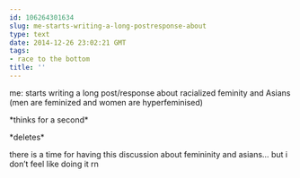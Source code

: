 ```yaml
---
id: 106264301634
slug: me-starts-writing-a-long-postresponse-about
type: text
date: 2014-12-26 23:02:21 GMT
tags:
- race to the bottom
title: ''
---
```

<p>me: starts writing a long post/response about racialized feminity and Asians (men are feminized and women are hyperfeminised)</p>

<p>*thinks for a second*</p>

<p>*deletes*</p>

<p>there is a time for having this discussion about femininity and asians&#8230; but i don&#8217;t feel like doing it rn</p>